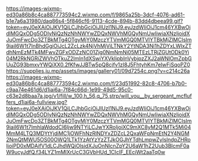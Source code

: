 https://images-wixmp-ed30a86b8c4ca887773594c2.wixmp.com/f/9865a25b-3dcf-4076-ad61-b1e7a6a31980/daq86s4-5f846cf6-9113-4cde-894b-83dd4dbeea99.gif?token=eyJ0eXAiOiJKV1QiLCJhbGciOiJIUzI1NiJ9.eyJzdWIiOiJ1cm46YXBwOjdlMGQxODg5ODIyNjQzNzNhNWYwZDQxNWVhMGQyNmUwIiwiaXNzIjoidXJuOmFwcDo3ZTBkMTg4OTgyMjY0MzczYTVmMGQ0MTVlYTBkMjZlMCIsIm9iaiI6W1t7InBhdGgiOiJcL2ZcLzk4NjVhMjViLTNkY2YtNDA3Ni1hZDYxLWIxZTdhNmEzMTk4MFwvZGFxODZzNC01Zjg0NmNmNi05MTEzLTRjZGUtODk0Yi04M2RkNGRiZWVhOTkuZ2lmIn1dXSwiYXVkIjpbInVybjpzZXJ2aWNlOmZpbGUuZG93bmxvYWQiXX0.2fKfwJJBTw5pQ8cjfv1zI8J5FhtyhKm7eIwFiSqoPZ0 https://supplies.ju.mp/assets/images/gallery01/09d7254c.png?v=c214c26a https://images-wixmp-ed30a86b8c4ca887773594c2.wixmp.com/f/23d51992-82c8-4706-b7b0-c9aa74e461d6/d1iai6a-7f84c66d-1e99-49d5-95c0-c63e2d8baa7a.jpg/v1/fill/w_100,h_56,q_75,strp/will_you__by_sergeant_mcfluffers_d1iai6a-fullview.jpg?token=eyJ0eXAiOiJKV1QiLCJhbGciOiJIUzI1NiJ9.eyJzdWIiOiJ1cm46YXBwOjdlMGQxODg5ODIyNjQzNzNhNWYwZDQxNWVhMGQyNmUwIiwiaXNzIjoidXJuOmFwcDo3ZTBkMTg4OTgyMjY0MzczYTVmMGQ0MTVlYTBkMjZlMCIsIm9iaiI6W1t7ImhlaWdodCI6Ijw9NTYiLCJwYXRoIjoiXC9mXC8yM2Q1MTk5Mi04MmM4LTQ3MDYtYjdiMC1jOWFhNzRlNDYxZDZcL2QxaWFpNmEtN2Y4NGM2NmQtMWU5OS00OWQ1LTk1YzAtYzYzZTJkOGJhYTdhLmpwZyIsIndpZHRoIjoiPD0xMDAifV1dLCJhdWQiOlsidXJuOnNlcnZpY2U6aW1hZ2Uub3BlcmF0aW9ucyJdfQ.f34LYZ1mMlXrUcC3GVbHUd_1CIcIF_EEciWt2aaTq0w
